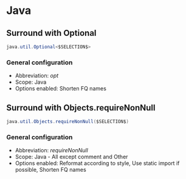 # Java

## Surround with Optional

```java
java.util.Optional<$SELECTION$>
```

### General configuration
- Abbreviation: *opt*
- Scope: Java
- Options enabled: Shorten FQ names

## Surround with Objects.requireNonNull

```java
java.util.Objects.requireNonNull($SELECTION$)
```

### General configuration
- Abbreviation: *requireNonNull*
- Scope: Java - All except comment and Other
- Options enabled: Reformat according to style, Use static import if possible, Shorten FQ names
